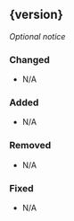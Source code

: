 <!-- insert_point -->

## {version}

<!--
    DO NOT change the insert_point and version lines above.
    This note, "_Optional notice_" (if unchanged), and any unused groups should be removed before release.
    Reference https://common-changelog.org/ for formatting.
    Make sure to attribute all authors. Ideally by linking to their GitHub profile with their name as the text.
    [shadownetdev1](https://github.com/shadownetdev1) for example.
-->

_Optional notice_

### Changed

- N/A

### Added

- N/A

### Removed

- N/A

### Fixed

- N/A
